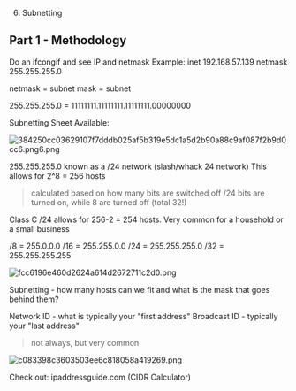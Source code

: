 6. Subnetting

## Part 1 - Methodology

Do an ifcongif and see IP and netmask
Example:
inet 192.168.57.139 netmask 255.255.255.0

netmask = subnet mask = subnet

255.255.255.0 = 11111111.11111111.11111111.00000000

Subnetting Sheet Available:

![384250cc03629107f7dddb025af5b31![9e5dc1a5d2b90a88c9af087f2b9d0cc6.png](../../_resources/3f7129c4ffcc4af38287301c9f741393.png)6.png](../../_resources/8b98722693fb45e69eeaf72f5715066f.png)

255.255.255.0 known as a /24 network (slash/whack 24 network)
This allows for 2^8 = 256 hosts
> calculated based on how many bits are switched off
/24 bits are turned on, while 8 are turned off (total 32!)

Class C /24 allows for 256-2 = 254 hosts. Very common for a household or a small business

/8 = 255.0.0.0
/16 = 255.255.0.0
/24 = 255.255.255.0
/32 = 255.255.255.255
 
![fcc6196e460d2624a614d2672711c2d0.png](../../_resources/0d62a7cf07764e4d83076707e2a96501.png)

Subnetting - how many hosts can we fit and what is the mask that goes behind them?

Network ID - what is typically your "first address"
Broadcast ID - typically your "last address"
> not always, but very common


![c083398c3603503ee6c818058a419269.png](../../_resources/4d205d3b786847b7bfabfccceb886c41.png)

Check out: ipaddressguide.com (CIDR Calculator)

